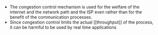 - The congestion control mechanism is used for the welfare of the internet and the network path and the ISP even rather than for the benefit of the communication processes.
- Since congestion control limits the actual [[throughput]] of the process, it can be harmful to be used by real time applications
